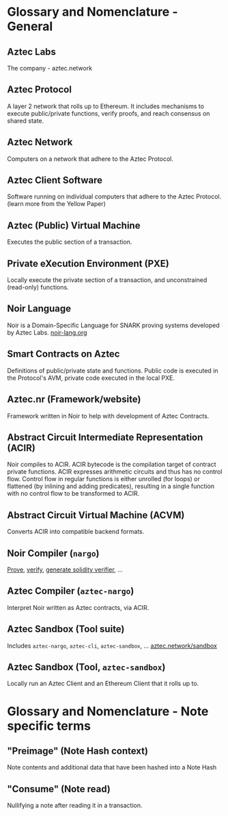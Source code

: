 # Glossary and Nomenclature - General

## Aztec Labs
The company - aztec.network

## Aztec Protocol
A layer 2 network that rolls up to Ethereum. It includes mechanisms to execute public/private functions, verify proofs, and reach consensus on shared state.

## Aztec Network
Computers on a network that adhere to the Aztec Protocol.

## Aztec Client Software
Software running on individual computers that adhere to the Aztec Protocol. 
(learn more from the Yellow Paper)

## Aztec (Public) Virtual Machine
Executes the public section of a transaction.

## Private eXecution Environment (PXE)
Locally execute the private section of a transaction, and unconstrained (read-only) functions.

## Noir Language
Noir is a Domain-Specific Language for SNARK proving systems developed by Aztec Labs. [noir-lang.org](https://noir-lang.org/)

## Smart Contracts on Aztec
Definitions of public/private state and functions. Public code is executed in the Protocol's AVM, private code executed in the local PXE.

## Aztec.nr (Framework/website)
Framework written in Noir to help with development of Aztec Contracts.

## Abstract Circuit Intermediate Representation (ACIR)
Noir compiles to ACIR.
ACIR bytecode is the compilation target of contract private functions. ACIR expresses arithmetic circuits and thus has no control flow. Control flow in regular functions is either unrolled (for loops) or flattened (by inlining and adding predicates), resulting in a single function with no control flow to be transformed to ACIR.

## Abstract Circuit Virtual Machine (ACVM)
Converts ACIR into compatible backend formats.

## Noir Compiler (`nargo`)
[Prove](https://noir-lang.org/docs/reference/nargo_commands#nargo-prove), [verify](https://noir-lang.org/docs/reference/nargo_commands#nargo-verify), [generate solidity verifier](https://noir-lang.org/docs/how_to/how-to-solidity-verifier/), ...

## Aztec Compiler (`aztec-nargo`)
Interpret Noir written as Aztec contracts, via ACIR.

## Aztec Sandbox (Tool suite)
Includes `aztec-nargo`, `aztec-cli`, `aztec-sandbox`, ...
[aztec.network/sandbox](https://aztec.network/sandbox/)

## Aztec Sandbox (Tool, `aztec-sandbox`)
Locally run an Aztec Client and an Ethereum Client that it rolls up to.

# Glossary and Nomenclature - Note specific terms

## "Preimage" (Note Hash context)
Note contents and additional data that have been hashed into a Note Hash

## "Consume" (Note read)
Nullifying a note after reading it in a transaction.
